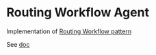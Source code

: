 # Routing Workflow Agent

Implementation
of [Routing Workflow pattern](https://javaaidev.com/docs/agentic-patterns/patterns/routing-workflow)

See [doc](https://javaaidev.com/docs/agentic-patterns/reference-implementation/routing-workflow-agent)